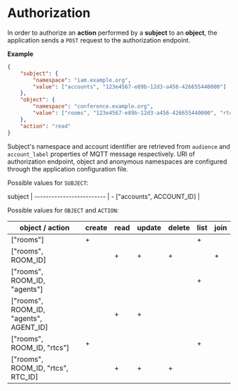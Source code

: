 # Authorization

In order to authorize an **action** performed by a **subject** to an **object**, the application sends a `POST` request to the authorization endpoint.

**Example**

```json
{
    "subject": {
        "namespace": "iam.example.org",
        "value": ["accounts", "123e4567-e89b-12d3-a456-426655440000"]
    },
    "object": {
        "namespace": "conference.example.org",
        "value": ["rooms", "123e4567-e89b-12d3-a456-426655440000", "rtcs", "321e7654-e89b-12d3-a456-426655440000"]
    },
    "action": "read"
}
```

Subject's namespace and account identifier are retrieved from `audience` and `account_label` properties of MQTT message respectively. URI of authorization endpoint, object and anonymous namespaces are configured through the application configuration file.

Possible values for `SUBJECT`:

subject                   |
------------------------- | -
["accounts", ACCOUNT_ID]  |

Possible values for `OBJECT` and `ACTION`:

object / action                        | create | read | update | delete | list | join |
-------------------------------------- | ------ | ---- | ------ | ------ | ---- | ---- |
["rooms"]                              |      + |      |        |        |    + |      |
["rooms", ROOM_ID]                     |        |    + |      + |      + |      |    + |
["rooms", ROOM_ID, "agents"]           |        |      |        |        |    + |      |
["rooms", ROOM_ID, "agents", AGENT_ID] |        |    + |      + |        |      |      |
["rooms", ROOM_ID, "rtcs"]             |      + |      |        |        |    + |      |
["rooms", ROOM_ID, "rtcs", RTC_ID]     |        |    + |      + |      + |      |      |